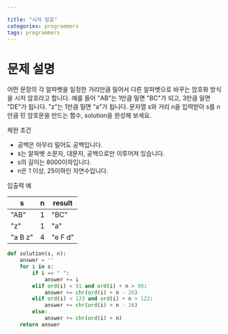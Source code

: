```yaml
---

title: "시저 암호"
categories: programmers
tags: programmers
---
```

# 문제 설명

어떤 문장의 각 알파벳을 일정한 거리만큼 밀어서 다른 알파벳으로 바꾸는 암호화 방식을 시저 암호라고 합니다. 예를 들어 "AB"는 1만큼 밀면 "BC"가 되고, 3만큼 밀면 "DE"가 됩니다. "z"는 1만큼 밀면 "a"가 됩니다. 문자열 s와 거리 n을 입력받아 s를 n만큼 민 암호문을 만드는 함수, solution을 완성해 보세요.

제한 조건

- 공백은 아무리 밀어도 공백입니다.
- s는 알파벳 소문자, 대문자, 공백으로만 이루어져 있습니다.
- s의 길이는 8000이하입니다.
- n은 1 이상, 25이하인 자연수입니다.

입출력 예

| s       | n | result  |
| ------- | - | ------- |
| "AB"    | 1 | "BC"    |
| "z"     | 1 | "a"     |
| "a B z" | 4 | "e F d" |

```python
def solution(s, n):
    answer = ''
    for i in s:
        if i == " ":
            answer += i
        elif ord(i) < 91 and ord(i) + n > 90:
            answer += chr(ord(i) + n - 26)
        elif ord(i) < 123 and ord(i) + n > 122:
            answer += chr(ord(i) + n - 26)
        else:
            answer += chr(ord(i) + n)
    return answer
```
